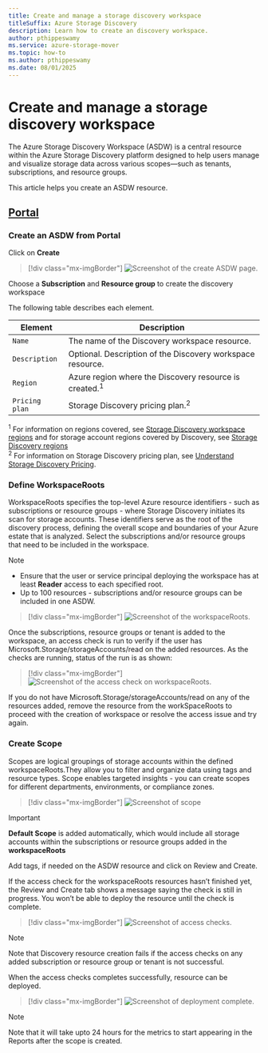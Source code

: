 ```yaml
---
title: Create and manage a storage discovery workspace
titleSuffix: Azure Storage Discovery
description: Learn how to create an discovery workspace.
author: pthippeswamy
ms.service: azure-storage-mover
ms.topic: how-to
ms.author: pthippeswamy
ms.date: 08/01/2025
---
```


# Create and manage a storage discovery workspace

The Azure Storage Discovery Workspace (ASDW) is a central resource within the Azure Storage Discovery platform designed to help users manage and visualize storage data across various scopes—such as tenants, subscriptions, and resource groups.

This article helps you create an ASDW resource.

## [Portal](#tab/azure-portal)

### Create an ASDW from Portal

Click on **Create**

> [!div class="mx-imgBorder"]
> ![Screenshot of the create ASDW page.](media/create/create.png)

Choose a **Subscription** and **Resource group** to create the discovery workspace

The following table describes each element.

| Element | Description |
|---|--|
| `Name` | The name of the Discovery workspace resource. |
| `Description` | Optional. Description of the Discovery workspace resource. |
| `Region` | Azure region where the Discovery resource is created.<sup>1</sup>|
| `Pricing plan` | Storage Discovery pricing plan.<sup>2</sup>|

<sup>1</sup> For information on regions covered, see [Storage Discovery workspace regions](includes/control-plane-regions.md) and for storage account regions covered by Discovery, see [Storage Discovery regions](includes/data-plane-regions.md)  
<sup>2</sup> For information on Storage Discovery pricing plan, see [Understand Storage Discovery Pricing](pricing.md).

### Define WorkspaceRoots
WorkspaceRoots specifies the top-level Azure resource identifiers - such as subscriptions or resource groups - where Storage Discovery initiates its scan for storage accounts. These identifiers serve as the root of the discovery process, defining the overall scope and boundaries of your Azure estate that is analyzed. Select the subscriptions and/or resource groups that need to be included in the workspace.

> [!NOTE]
> - Ensure that the user or service principal deploying the workspace has at least **Reader** access to each specified root.
> - Up to 100 resources - subscriptions and/or resource groups can be included in one ASDW.

> [!div class="mx-imgBorder"]
> ![Screenshot of the workspaceRoots.](media/create/workspaceroots.png)

Once the subscriptions, resource groups or tenant is added to the workspace, an access check is run to verify if the user has Microsoft.Storage/storageAccounts/read on the added resources. As the checks are running, status of the run is as shown:

> [!div class="mx-imgBorder"]
> ![Screenshot of the access check on workspaceRoots.](media/create/createaccess.png)

If you do not have Microsoft.Storage/storageAccounts/read on any of the resources added, remove the resource from the workSpaceRoots to proceed with the creation of workspace or resolve the access issue and try again.

### Create Scope
Scopes are logical groupings of storage accounts within the defined workspaceRoots.They allow you to filter and organize data using tags and resource types. Scope enables targeted insights - you can create scopes for different departments, environments, or compliance zones.

> [!div class="mx-imgBorder"]
> ![Screenshot of scope](media/create/scope.png)

> [!IMPORTANT]
> **Default Scope** is added automatically, which would include all storage accounts within the subscriptions or resource groups added in the **workspaceRoots**

Add tags, if needed on the ASDW resource and click on Review and Create.

If the access check for the workspaceRoots resources hasn’t finished yet, the Review and Create tab shows a message saying the check is still in progress. You won’t be able to deploy the resource until the check is complete.

> [!div class="mx-imgBorder"]
> ![Screenshot of access checks.](media/create/reviewandcreate.png)

> [!NOTE]
> Note that Discovery resource creation fails if the access checks on any added subscription or resource group or tenant is not successful.

When the access checks completes successfully, resource can be deployed.

> [!div class="mx-imgBorder"]
> ![Screenshot of deployment complete.](media/create/deploy.png)

> [!NOTE]
> Note that it will take upto 24 hours for the metrics to start appearing in the Reports after the scope is created.
